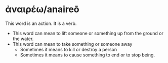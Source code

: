 # ἀναιρέω/anaireō
This word is an action. It is a verb.
* This word can mean to lift someone or something up from the ground or the water.
* This word can mean to take something or someone away
    * Sometimes it means to kill or destroy a person
    * Sometimes it means to cause something to end or to stop being.
